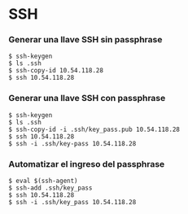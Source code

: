 # SSH

### Generar una llave SSH sin passphrase

```
$ ssh-keygen
$ ls .ssh
$ ssh-copy-id 10.54.118.28
$ ssh 10.54.118.28
```

### Generar una llave SSH con passphrase

```
$ ssh-keygen
$ ls .ssh
$ ssh-copy-id -i .ssh/key_pass.pub 10.54.118.28
$ ssh 10.54.118.28
$ ssh -i .ssh/key-pass 10.54.118.28
```

### Automatizar el ingreso del passphrase

```
$ eval $(ssh-agent)
$ ssh-add .ssh/key_pass
$ ssh 10.54.118.28
$ ssh -i .ssh/key_pass 10.54.118.28
```
